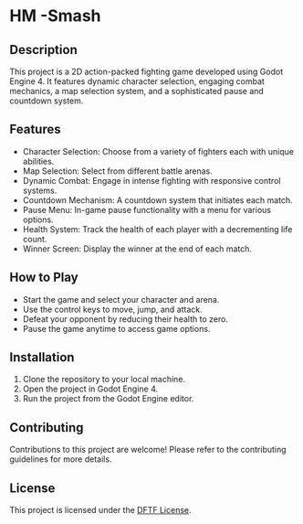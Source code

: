 
# HM -Smash

## Description
This project is a 2D action-packed fighting game developed using Godot Engine 4. It features dynamic character selection, engaging combat mechanics, a map selection system, and a sophisticated pause and countdown system.

## Features
- Character Selection: Choose from a variety of fighters each with unique abilities.
- Map Selection: Select from different battle arenas.
- Dynamic Combat: Engage in intense fighting with responsive control systems.
- Countdown Mechanism: A countdown system that initiates each match.
- Pause Menu: In-game pause functionality with a menu for various options.
- Health System: Track the health of each player with a decrementing life count.
- Winner Screen: Display the winner at the end of each match.

## How to Play
- Start the game and select your character and arena.
- Use the control keys to move, jump, and attack.
- Defeat your opponent by reducing their health to zero.
- Pause the game anytime to access game options.

## Installation
1. Clone the repository to your local machine.
2. Open the project in Godot Engine 4.
3. Run the project from the Godot Engine editor.

## Contributing
Contributions to this project are welcome! Please refer to the contributing guidelines for more details.

## License
This project is licensed under the [DFTF License](LICENSE).
